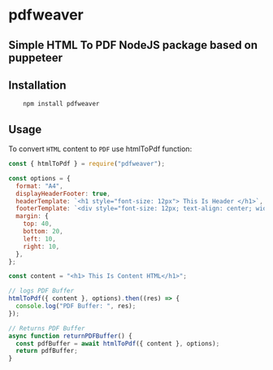 # pdfweaver

## Simple HTML To PDF NodeJS package based on puppeteer

## Installation

```sh
    npm install pdfweaver
```

## Usage

To convert `HTML` content to `PDF` use htmlToPdf function:

```js
const { htmlToPdf } = require("pdfweaver");

const options = {
  format: "A4",
  displayHeaderFooter: true,
  headerTemplate: `<h1 style="font-size: 12px"> This Is Header </h1>`,
  footerTemplate: `<div style="font-size: 12px; text-align: center; width: 100%"><span class="pageNumber"></span> / <span class="totalPages"></span></div>`,
  margin: {
    top: 40,
    bottom: 20,
    left: 10,
    right: 10,
  },
};

const content = "<h1> This Is Content HTML</h1>";

// logs PDF Buffer
htmlToPdf({ content }, options).then((res) => {
  console.log("PDF Buffer: ", res);
});

// Returns PDF Buffer
async function returnPDFBuffer() {
  const pdfBuffer = await htmlToPdf({ content }, options);
  return pdfBuffer;
}
```
